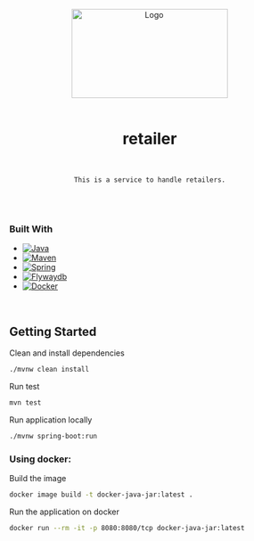 <a name="readme-top"></a>
<div align="center">
  <a href="https://github.com/platform-dx/template-spring-java">
    <img src="https://miro.medium.com/max/1400/1*RWc78aUjHJZp41lMxnFdyw.webp" alt="Logo" width="280" height="160">
  </a>
  <br />
  <br />
  <h1 align="center">retailer</h1>
  <p align="center">
  <br />

    This is a service to handle retailers.

  <br />
  <br />
  </p>
</div>

### Built With

* [![Java][java.js]][java-url]
* [![Maven][Maven.js]][Maven-url]
* [![Spring][Spring.js]][Spring-url]
* [![Flywaydb][Flywaydb.js]][Flywaydb-url]
* [![Docker][Docker.js]][Docker-url]

<br />

## Getting Started

Clean and install dependencies

```sh
./mvnw clean install
```

Run test

```sh
mvn test   
```

Run application locally

```sh
./mvnw spring-boot:run
```

### Using docker:

Build the image

```sh
docker image build -t docker-java-jar:latest .   
```

Run the application on docker

```sh
docker run --rm -it -p 8080:8080/tcp docker-java-jar:latest 
```

<!-- MARKDOWN LINKS & IMAGES -->
[Java.js]: https://img.shields.io/badge/Java-19.0.2-orange?style=plastic&logo=java
[Java-url]: https://java.com/
[Spring.js]: https://img.shields.io/badge/Spring%20Boot-3.0.1-green?style=plastic&logo=springboot
[Spring-url]: https://spring.io/projects/spring-boot
[Maven.js]: https://img.shields.io/badge/Maven-3.8.7-blue?style=plastic&logo=apachemaven
[Maven-url]: https://maven.apache.org/download.cgi
[Docker.js]: https://img.shields.io/badge/Docker-blue?style=plastic&logo=docker
[Docker-url]: https://www.docker.com/
[Flywaydb.js]: https://img.shields.io/badge/Flyway-latest-red?style=plastic&logo=flyway
[Flywaydb-url]: https://flywaydb.org/documentation/usage/maven/
